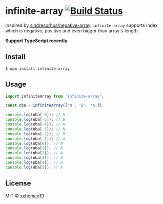# infinite-array [![Build Status](https://travis-ci.org/xxhomey19/infinite-array.svg?branch=master)](https://travis-ci.org/xxhomey19/infinite-array)

Inspired by [sindresorhus/negative-array](https://github.com/sindresorhus/negative-array), `infinite-array` supports index which is negative, positive and even bigger than array's length.

**Support TypeScript recently.**

## Install

```
$ npm install infinite-array
```

## Usage

```js
import infiniteArray from 'infinite-array';

const nba = infiniteArray(['N', 'B', 'A']);

console.log(nba[-6]); // N
console.log(nba[-5]); // B
console.log(nba[-4]); // A
console.log(nba[-3]); // N
console.log(nba[-2]); // B
console.log(nba[-1]); // A
console.log(nba[0]); // N
console.log(nba[1]); // B
console.log(nba[2]); // A
console.log(nba[3]); // N
console.log(nba[4]); // B
console.log(nba[5]); // A
```

## License

MIT © [xxhomey19](https://github.com/xxhomey19)
